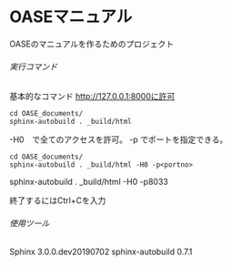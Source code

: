 # OASEマニュアル

OASEのマニュアルを作るためのプロジェクト

###### 実行コマンド
基本的なコマンド http://127.0.0.1:8000に許可
```
cd OASE_documents/
sphinx-autobuild . _build/html
```

-H0　で全てのアクセスを許可。 -p<portno> でポートを指定できる。
```
cd OASE_documents/
sphinx-autobuild . _build/html -H0 -p<portno>
```
sphinx-autobuild . _build/html -H0 -p8033

終了するにはCtrl+Cを入力

###### 使用ツール
Sphinx 3.0.0.dev20190702
sphinx-autobuild 0.7.1
